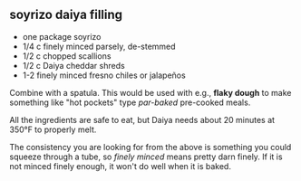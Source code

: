 soyrizo daiya filling
---
- one package soyrizo
- 1/4 c finely minced parsely, de-stemmed
- 1/2 c chopped scallions
- 1/2 c Daiya cheddar shreds
- 1-2 finely minced fresno chiles or jalapeños

Combine with a spatula. This would be used with e.g., **flaky dough** to make something like "hot pockets" type *par-baked* pre-cooked meals.

All the ingredients are safe to eat, but Daiya needs about 20 minutes at 350°F to properly melt.

The consistency you are looking for from the above is something you could squeeze through a tube, so *finely minced* means pretty darn finely. If it is not minced finely enough, it won't do well when it is baked.
